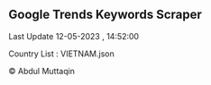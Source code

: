 

## Google Trends Keywords Scraper 
 
Last Update 12-05-2023 , 14:52:00

Country List :
VIETNAM.json



© Abdul Muttaqin 
